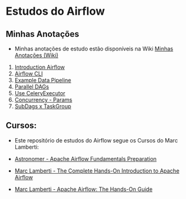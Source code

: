 # Estudos do Airflow


## Minhas Anotações

- Minhas anotações de estudo estão disponíveis na Wiki [Minhas Anotações (Wiki)](https://github.com/thiagoheron1/study_airflow/wiki)

1. [Introduction Airflow](https://github.com/thiagoheron1/study_airflow/wiki/1.-Introduction-Airflow)
2. [Airflow CLI](https://github.com/thiagoheron1/study_airflow/wiki/2.-Airflow-CLI)
3. [Example Data Pipeline](https://github.com/thiagoheron1/study_airflow/wiki/3.-Example-Data-Pipeline)
4. [Parallel DAGs](https://github.com/thiagoheron1/study_airflow/wiki/4.-Parallel-DAGs)
5. [Use CeleryExecutor](https://github.com/thiagoheron1/study_airflow/wiki/5.-Use-CeleryExecutor)
6. [Concurrency - Params](https://github.com/thiagoheron1/study_airflow/wiki/6.-Concurrency-Params)
7. [SubDags x TaskGroup](https://github.com/thiagoheron1/study_airflow/wiki/7.-SubDags-x-TaskGroup)


## Cursos:

- Este repositório de estudos do Airflow segue os Cursos do Marc Lamberti:

- [Astronomer - Apache Airflow Fundamentals Preparation](https://academy.astronomer.io/astronomer-certification-apache-airflow-fundamentals-preparation)
- [Marc Lamberti - The Complete Hands-On Introduction to Apache Airflow](https://www.udemy.com/course/the-complete-hands-on-course-to-master-apache-airflow/)
- [Marc Lamberti - Apache Airflow: The Hands-On Guide](https://www.udemy.com/course/the-ultimate-hands-on-course-to-master-apache-airflow/)


